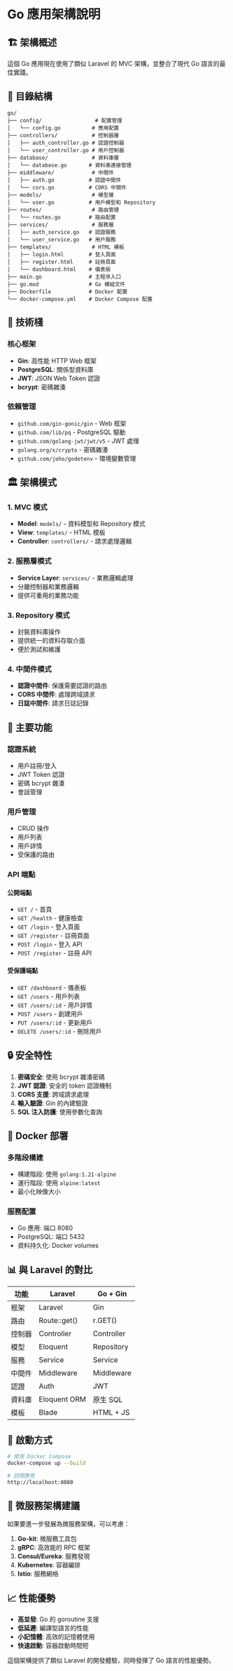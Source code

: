 # Go 應用架構說明

## 🏗️ 架構概述

這個 Go 應用現在使用了類似 Laravel 的 MVC 架構，並整合了現代 Go 語言的最佳實踐。

## 📁 目錄結構

```
go/
├── config/                 # 配置管理
│   └── config.go          # 應用配置
├── controllers/           # 控制器層
│   ├── auth_controller.go # 認證控制器
│   └── user_controller.go # 用戶控制器
├── database/              # 資料庫層
│   └── database.go       # 資料庫連接管理
├── middleware/            # 中間件
│   ├── auth.go           # 認證中間件
│   └── cors.go           # CORS 中間件
├── models/                # 模型層
│   └── user.go           # 用戶模型和 Repository
├── routes/                # 路由管理
│   └── routes.go         # 路由配置
├── services/              # 服務層
│   ├── auth_service.go   # 認證服務
│   └── user_service.go   # 用戶服務
├── templates/             # HTML 模板
│   ├── login.html        # 登入頁面
│   ├── register.html     # 註冊頁面
│   └── dashboard.html    # 儀表板
├── main.go               # 主程序入口
├── go.mod                # Go 模組文件
├── Dockerfile            # Docker 配置
└── docker-compose.yml    # Docker Compose 配置
```

## 🔧 技術棧

### 核心框架

- **Gin**: 高性能 HTTP Web 框架
- **PostgreSQL**: 關係型資料庫
- **JWT**: JSON Web Token 認證
- **bcrypt**: 密碼雜湊

### 依賴管理

- `github.com/gin-gonic/gin` - Web 框架
- `github.com/lib/pq` - PostgreSQL 驅動
- `github.com/golang-jwt/jwt/v5` - JWT 處理
- `golang.org/x/crypto` - 密碼雜湊
- `github.com/joho/godotenv` - 環境變數管理

## 🏛️ 架構模式

### 1. MVC 模式

- **Model**: `models/` - 資料模型和 Repository 模式
- **View**: `templates/` - HTML 模板
- **Controller**: `controllers/` - 請求處理邏輯

### 2. 服務層模式

- **Service Layer**: `services/` - 業務邏輯處理
- 分離控制器和業務邏輯
- 提供可重用的業務功能

### 3. Repository 模式

- 封裝資料庫操作
- 提供統一的資料存取介面
- 便於測試和維護

### 4. 中間件模式

- **認證中間件**: 保護需要認證的路由
- **CORS 中間件**: 處理跨域請求
- **日誌中間件**: 請求日誌記錄

## 🚀 主要功能

### 認證系統

- 用戶註冊/登入
- JWT Token 認證
- 密碼 bcrypt 雜湊
- 會話管理

### 用戶管理

- CRUD 操作
- 用戶列表
- 用戶詳情
- 受保護的路由

### API 端點

#### 公開端點

- `GET /` - 首頁
- `GET /health` - 健康檢查
- `GET /login` - 登入頁面
- `GET /register` - 註冊頁面
- `POST /login` - 登入 API
- `POST /register` - 註冊 API

#### 受保護端點

- `GET /dashboard` - 儀表板
- `GET /users` - 用戶列表
- `GET /users/:id` - 用戶詳情
- `POST /users` - 創建用戶
- `PUT /users/:id` - 更新用戶
- `DELETE /users/:id` - 刪除用戶

## 🔒 安全特性

1. **密碼安全**: 使用 bcrypt 雜湊密碼
2. **JWT 認證**: 安全的 token 認證機制
3. **CORS 支援**: 跨域請求處理
4. **輸入驗證**: Gin 的內建驗證
5. **SQL 注入防護**: 使用參數化查詢

## 🐳 Docker 部署

### 多階段構建

- 構建階段: 使用 `golang:1.21-alpine`
- 運行階段: 使用 `alpine:latest`
- 最小化映像大小

### 服務配置

- Go 應用: 端口 8080
- PostgreSQL: 端口 5432
- 資料持久化: Docker volumes

## 📊 與 Laravel 的對比

| 功能   | Laravel      | Go + Gin   |
| ------ | ------------ | ---------- |
| 框架   | Laravel      | Gin        |
| 路由   | Route::get() | r.GET()    |
| 控制器 | Controller   | Controller |
| 模型   | Eloquent     | Repository |
| 服務   | Service      | Service    |
| 中間件 | Middleware   | Middleware |
| 認證   | Auth         | JWT        |
| 資料庫 | Eloquent ORM | 原生 SQL   |
| 模板   | Blade        | HTML + JS  |

## 🚀 啟動方式

```bash
# 使用 Docker Compose
docker-compose up --build

# 訪問應用
http://localhost:8080
```

## 🔄 微服務架構建議

如果要進一步發展為微服務架構，可以考慮：

1. **Go-kit**: 微服務工具包
2. **gRPC**: 高效能的 RPC 框架
3. **Consul/Eureka**: 服務發現
4. **Kubernetes**: 容器編排
5. **Istio**: 服務網格

## 📈 性能優勢

- **高並發**: Go 的 goroutine 支援
- **低延遲**: 編譯型語言的性能
- **小記憶體**: 高效的記憶體使用
- **快速啟動**: 容器啟動時間短

這個架構提供了類似 Laravel 的開發體驗，同時發揮了 Go 語言的性能優勢。
